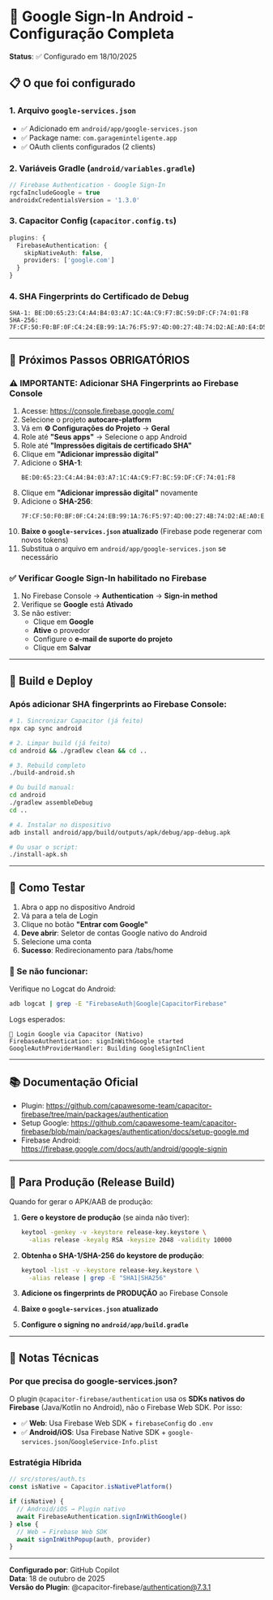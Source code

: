 # 🔐 Google Sign-In Android - Configuração Completa

**Status**: ✅ Configurado em 18/10/2025

## 📋 O que foi configurado

### 1. Arquivo `google-services.json`
- ✅ Adicionado em `android/app/google-services.json`
- ✅ Package name: `com.garageminteligente.app`
- ✅ OAuth clients configurados (2 clients)

### 2. Variáveis Gradle (`android/variables.gradle`)
```gradle
// Firebase Authentication - Google Sign-In
rgcfaIncludeGoogle = true
androidxCredentialsVersion = '1.3.0'
```

### 3. Capacitor Config (`capacitor.config.ts`)
```typescript
plugins: {
  FirebaseAuthentication: {
    skipNativeAuth: false,
    providers: ['google.com']
  }
}
```

### 4. SHA Fingerprints do Certificado de Debug
```
SHA-1: BE:D0:65:23:C4:A4:B4:03:A7:1C:4A:C9:F7:BC:59:DF:CF:74:01:F8
SHA-256: 7F:CF:50:F0:BF:0F:C4:24:EB:99:1A:76:F5:97:4D:00:27:4B:74:D2:AE:A0:E4:D5:40:C5:A6:01:98:46:4F:08
```

---

## 🚀 Próximos Passos OBRIGATÓRIOS

### ⚠️ IMPORTANTE: Adicionar SHA Fingerprints ao Firebase Console

1. Acesse: https://console.firebase.google.com/
2. Selecione o projeto **autocare-platform**
3. Vá em **⚙️ Configurações do Projeto** → **Geral**
4. Role até **"Seus apps"** → Selecione o app Android
5. Role até **"Impressões digitais de certificado SHA"**
6. Clique em **"Adicionar impressão digital"**
7. Adicione o **SHA-1**:
   ```
   BE:D0:65:23:C4:A4:B4:03:A7:1C:4A:C9:F7:BC:59:DF:CF:74:01:F8
   ```
8. Clique em **"Adicionar impressão digital"** novamente
9. Adicione o **SHA-256**:
   ```
   7F:CF:50:F0:BF:0F:C4:24:EB:99:1A:76:F5:97:4D:00:27:4B:74:D2:AE:A0:E4:D5:40:C5:A6:01:98:46:4F:08
   ```
10. **Baixe o `google-services.json` atualizado** (Firebase pode regenerar com novos tokens)
11. Substitua o arquivo em `android/app/google-services.json` se necessário

### ✅ Verificar Google Sign-In habilitado no Firebase

1. No Firebase Console → **Authentication** → **Sign-in method**
2. Verifique se **Google** está **Ativado**
3. Se não estiver:
   - Clique em **Google**
   - **Ative** o provedor
   - Configure o **e-mail de suporte do projeto**
   - Clique em **Salvar**

---

## 🔨 Build e Deploy

### Após adicionar SHA fingerprints ao Firebase Console:

```bash
# 1. Sincronizar Capacitor (já feito)
npx cap sync android

# 2. Limpar build (já feito)
cd android && ./gradlew clean && cd ..

# 3. Rebuild completo
./build-android.sh

# Ou build manual:
cd android
./gradlew assembleDebug
cd ..

# 4. Instalar no dispositivo
adb install android/app/build/outputs/apk/debug/app-debug.apk

# Ou usar o script:
./install-apk.sh
```

---

## 🧪 Como Testar

1. Abra o app no dispositivo Android
2. Vá para a tela de Login
3. Clique no botão **"Entrar com Google"**
4. **Deve abrir**: Seletor de contas Google nativo do Android
5. Selecione uma conta
6. **Sucesso**: Redirecionamento para /tabs/home

### 🐛 Se não funcionar:

Verifique no Logcat do Android:
```bash
adb logcat | grep -E "FirebaseAuth|Google|CapacitorFirebase"
```

Logs esperados:
```
🔐 Login Google via Capacitor (Nativo)
FirebaseAuthentication: signInWithGoogle started
GoogleAuthProviderHandler: Building GoogleSignInClient
```

---

## 📚 Documentação Oficial

- Plugin: https://github.com/capawesome-team/capacitor-firebase/tree/main/packages/authentication
- Setup Google: https://github.com/capawesome-team/capacitor-firebase/blob/main/packages/authentication/docs/setup-google.md
- Firebase Android: https://firebase.google.com/docs/auth/android/google-signin

---

## 🔄 Para Produção (Release Build)

Quando for gerar o APK/AAB de produção:

1. **Gere o keystore de produção** (se ainda não tiver):
   ```bash
   keytool -genkey -v -keystore release-key.keystore \
     -alias release -keyalg RSA -keysize 2048 -validity 10000
   ```

2. **Obtenha o SHA-1/SHA-256 do keystore de produção**:
   ```bash
   keytool -list -v -keystore release-key.keystore \
     -alias release | grep -E "SHA1|SHA256"
   ```

3. **Adicione os fingerprints de PRODUÇÃO** ao Firebase Console

4. **Baixe o `google-services.json` atualizado**

5. **Configure o signing no `android/app/build.gradle`**

---

## 📝 Notas Técnicas

### Por que precisa do google-services.json?

O plugin `@capacitor-firebase/authentication` usa os **SDKs nativos do Firebase** (Java/Kotlin no Android), não o Firebase Web SDK. Por isso:

- ✅ **Web**: Usa Firebase Web SDK + `firebaseConfig` do `.env`
- ✅ **Android/iOS**: Usa Firebase Native SDK + `google-services.json`/`GoogleService-Info.plist`

### Estratégia Híbrida

```typescript
// src/stores/auth.ts
const isNative = Capacitor.isNativePlatform()

if (isNative) {
  // Android/iOS → Plugin nativo
  await FirebaseAuthentication.signInWithGoogle()
} else {
  // Web → Firebase Web SDK
  await signInWithPopup(auth, provider)
}
```

---

**Configurado por**: GitHub Copilot  
**Data**: 18 de outubro de 2025  
**Versão do Plugin**: @capacitor-firebase/authentication@7.3.1
